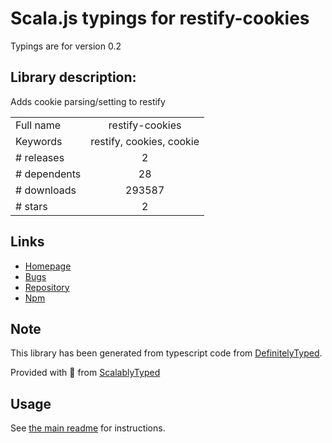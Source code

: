
# Scala.js typings for restify-cookies

Typings are for version 0.2

## Library description:
Adds cookie parsing/setting to restify

|                    |                 |
| ------------------ | :-------------: |
| Full name          | restify-cookies |
| Keywords           | restify, cookies, cookie |
| # releases         | 2 |
| # dependents       | 28 |
| # downloads        | 293587 |
| # stars            | 2 |

## Links
- [Homepage](https://github.com/nathschmidt/restify-cookies)
- [Bugs](https://github.com/nathschmidt/restify-cookies/issues)
- [Repository](https://github.com/nathschmidt/restify-cookies)
- [Npm](https://www.npmjs.com/package/restify-cookies)
    


## Note
This library has been generated from typescript code from [DefinitelyTyped](https://definitelytyped.org).

Provided with :purple_heart: from [ScalablyTyped](https://github.com/oyvindberg/ScalablyTyped)

## Usage
See [the main readme](../../readme.md) for instructions.


